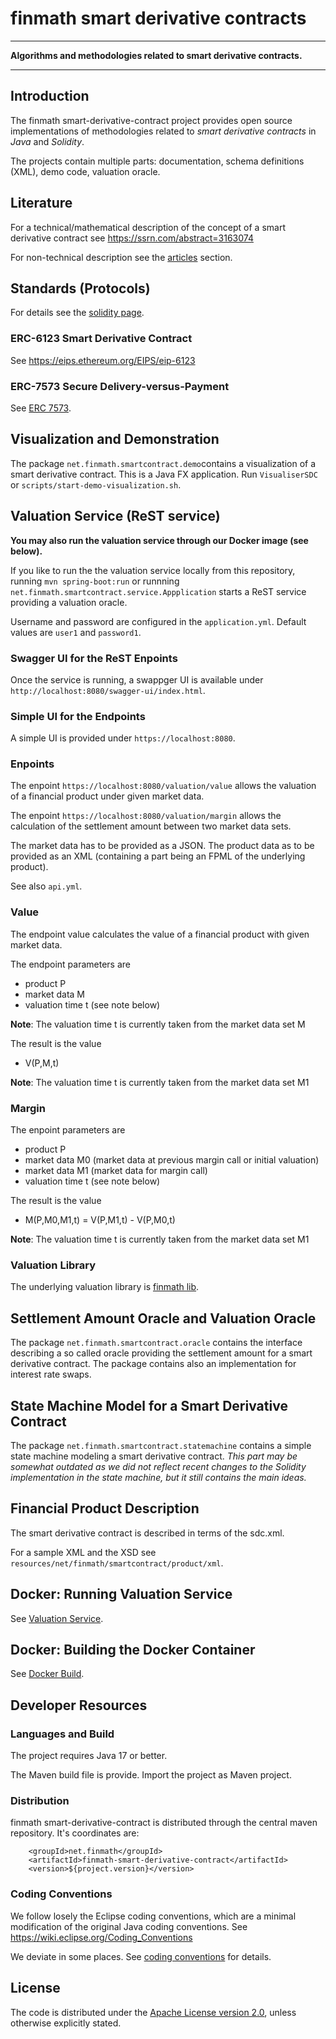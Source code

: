 # finmath smart derivative contracts

****************************************

**Algorithms and methodologies related to smart derivative contracts.**

****************************************

## Introduction

The finmath smart-derivative-contract project provides open source implementations of methodologies related to *smart
derivative contracts* in *Java* and *Solidity*.

The projects contain multiple parts: documentation, schema definitions (XML), demo code, valuation oracle.

## Literature

For a technical/mathematical description of the concept of a smart derivative contract
see https://ssrn.com/abstract=3163074

For non-technical description see the [articles](articles) section.

## Standards (Protocols)

For details see the [solidity page](solidity).

### ERC-6123 Smart Derivative Contract

See https://eips.ethereum.org/EIPS/eip-6123

### ERC-7573 Secure Delivery-versus-Payment

See [ERC 7573](solidity/erc-7573.md).

## Visualization and Demonstration

The package `net.finmath.smartcontract.demo`contains a visualization of a smart derivative contract.
This is a Java FX application. Run `VisualiserSDC` or `scripts/start-demo-visualization.sh`.

## Valuation Service (ReST service)

**You may also run the valuation service through our Docker image (see below).**

If you like to run the the valuation service locally from this repository, running `mvn spring-boot:run` or
runnning `net.finmath.smartcontract.service.Appplication` starts a
ReST service providing a valuation oracle.

Username and password are configured in the `application.yml`. Default values are `user1` and `password1`.

### Swagger UI for the ReST Enpoints

Once the service is running, a swappger UI is available under `http://localhost:8080/swagger-ui/index.html`.

### Simple UI for the Endpoints

A simple UI is provided under `https://localhost:8080`.

### Enpoints

The enpoint `https://localhost:8080/valuation/value` allows the valuation of a financial product under given market
data.

The enpoint `https://localhost:8080/valuation/margin` allows the calculation of the settlement amount between two market
data sets.

The market data has to be provided as a JSON.
The product data as to be provided as an XML (containing a part being an FPML of the underlying product).

See also `api.yml`.

### Value

The endpoint value calculates the value of a financial product
with given market data.

The endpoint parameters are

- product P
- market data M
- valuation time t (see note below)

**Note**: The valuation time t is currently taken from the market data set M

The result is the value

- V(P,M,t)

**Note**: The valuation time t is currently taken from the market data set M1

### Margin

The enpoint parameters are

- product P
- market data M0 (market data at previous margin call or initial valuation)
- market data M1 (market data for margin call)
- valuation time t (see note below)

The result is the value

- M(P,M0,M1,t) = V(P,M1,t) - V(P,M0,t)

**Note**: The valuation time t is currently taken from the market data set M1

### Valuation Library

The underlying valuation library is [finmath lib](https://finmath.net/finmath-lib).

## Settlement Amount Oracle and Valuation Oracle

The package `net.finmath.smartcontract.oracle` contains the interface describing a so called oracle providing the
settlement amount for a smart derivative contract. The package contains also an implementation for interest rate swaps.

## State Machine Model for a Smart Derivative Contract

The package `net.finmath.smartcontract.statemachine` contains a simple state machine modeling a smart derivative
contract.
*This part may be somewhat outdated as we did not reflect recent changes to the Solidity implementation in the
state machine, but it still contains the main ideas.*

## Financial Product Description

The smart derivative contract is described in terms of the sdc.xml.

For a sample XML and the XSD see `resources/net/finmath/smartcontract/product/xml`.

## Docker: Running Valuation Service

See [Valuation Service](valuationservice.md).

## Docker: Building the Docker Container

See [Docker Build](dockerbuild.md).

## Developer Resources

### Languages and Build

The project requires Java 17 or better.

The Maven build file is provide. Import the project as Maven project.

### Distribution

finmath smart-derivative-contract is distributed through the central maven repository. It's coordinates are:

```
	<groupId>net.finmath</groupId>
	<artifactId>finmath-smart-derivative-contract</artifactId>
	<version>${project.version}</version>
```

### Coding Conventions

We follow losely the Eclipse coding conventions, which are a minimal modification of the original Java coding
conventions. See https://wiki.eclipse.org/Coding_Conventions

We deviate in some places. See [coding conventions](coding/codingconventions.md) for details.

## License

The code is distributed under the [Apache License version 2.0][], unless otherwise explicitly stated.

[Apache License version 2.0]: http://www.apache.org/licenses/LICENSE-2.0.html


